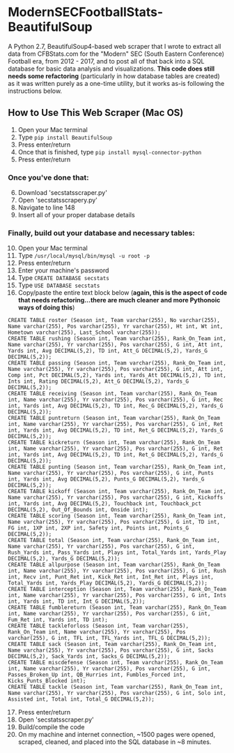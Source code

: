 # ModernSECFootballStats-BeautifulSoup
A Python 2.7, BeautifulSoup4-based web scraper that I wrote to extract all data from CFBStats.com for the "Modern" SEC (South Eastern Conference) Football era, from 2012 - 2017, and to post all of that back into a SQL database for basic data analysis and visualizations. **This code does still needs some refactoring** (particularly in how database tables are created) as it was written purely as a one-time utility, but it works as-is following the instructions below.

## How to Use This Web Scraper (Mac OS)

1) Open your Mac terminal
2) Type `pip install BeautifulSoup`
3) Press enter/return
4) Once that is finished, type `pip install mysql-connector-python`
5) Press enter/return

### Once you've done that:

6) Download 'secstatsscraper.py'
7) Open 'secstatsscrapery.py'
8) Navigate to line 148
9) Insert all of your proper database details

### Finally, build out your database and necessary tables:

10) Open your Mac terminal
11) Type `/usr/local/mysql/bin/mysql -u root -p`
12) Press enter/return
13) Enter your machine's password
14) Type `CREATE DATABASE secstats`
15) Type `USE DATABASE secstats`
16) Copy/paste the entire text block below (**again, this is the aspect of code that needs refactoring...there are much cleaner and more Pythonoic ways of doing this**)

```
CREATE TABLE roster (Season int, Team varchar(255), No varchar(255), Name varchar(255), Pos varchar(255), Yr varchar(255), Ht int, Wt int, Hometown varchar(255), Last_School varchar(255));
CREATE TABLE rushing (Season int, Team varchar(255), Rank_On_Team int, Name varchar(255), Yr varchar(255), Pos varchar(255), G int, Att int, Yards int, Avg DECIMAL(5,2), TD int, Att_G DECIMAL(5,2), Yards_G DECIMAL(5,2));
CREATE TABLE passing (Season int, Team varchar(255), Rank_On_Team int, Name varchar(255), Yr varchar(255), Pos varchar(255), G int, Att int, Comp int, Pct DECIMAL(5,2), Yards int, Yards_Att DECIMAL(5,2), TD int, Ints int, Rating DECIMAL(5,2), Att_G DECIMAL(5,2), Yards_G DECIMAL(5,2));
CREATE TABLE receiving (Season int, Team varchar(255), Rank_On_Team int, Name varchar(255), Yr varchar(255), Pos varchar(255), G int, Rec int, Yards int, Avg DECIMAL(5,2), TD int, Rec_G DECIMAL(5,2), Yards_G DECIMAL(5,2));
CREATE TABLE puntreturn (Season int, Team varchar(255), Rank_On_Team int, Name varchar(255), Yr varchar(255), Pos varchar(255), G int, Ret int, Yards int, Avg DECIMAL(5,2), TD int, Ret_G DECIMAL(5,2), Yards_G DECIMAL(5,2));
CREATE TABLE kickreturn (Season int, Team varchar(255), Rank_On_Team int, Name varchar(255), Yr varchar(255), Pos varchar(255), G int, Ret int, Yards int, Avg DECIMAL(5,2), TD int, Ret_G DECIMAL(5,2), Yards_G DECIMAL(5,2));
CREATE TABLE punting (Season int, Team varchar(255), Rank_On_Team int, Name varchar(255), Yr varchar(255), Pos varchar(255), G int, Punts int, Yards int, Avg DECIMAL(5,2), Punts_G DECIMAL(5,2), Yards_G DECIMAL(5,2));
CREATE TABLE kickoff (Season int, Team varchar(255), Rank_On_Team int, Name varchar(255), Yr varchar(255), Pos varchar(255), G int, Kickoffs int, Yards int, Avg DECIMAL(5,2), Touchback int, Touchback_pct DECIMAL(5,2), Out_Of_Bounds int, Onside int);
CREATE TABLE scoring (Season int, Team varchar(255), Rank_On_Team int, Name varchar(255), Yr varchar(255), Pos varchar(255), G int, TD int, FG int, 1XP int, 2XP int, Safety int, Points int, Points_G DECIMAL(5,2));
CREATE TABLE total (Season int, Team varchar(255), Rank_On_Team int, Name varchar(255), Yr varchar(255), Pos varchar(255), G int, Rush_Yards int, Pass_Yards int, Plays int, Total_Yards int, Yards_Play DECIMAL(5,2), Yards_G DECIMAL(5,2));
CREATE TABLE allpurpose (Season int, Team varchar(255), Rank_On_Team int, Name varchar(255), Yr varchar(255), Pos varchar(255), G int, Rush int, Recv int, Punt_Ret int, Kick_Ret int, Int_Ret int, Plays int, Total_Yards int, Yards_Play DECIMAL(5,2), Yards_G DECIMAL(5,2));
CREATE TABLE interception (Season int, Team varchar(255), Rank_On_Team int, Name varchar(255), Yr varchar(255), Pos varchar(255), G int, Ints int, Yards int, TD int, Int_G DECIMAL(5,2));
CREATE TABLE fumblereturn (Season int, Team varchar(255), Rank_On_Team int, Name varchar(255), Yr varchar(255), Pos varchar(255), G int, Fum_Ret int, Yards int, TD int);
CREATE TABLE tackleforloss (Season int, Team varchar(255), Rank_On_Team int, Name varchar(255), Yr varchar(255), Pos varchar(255), G int, TFL int, TFL_Yards int, TFL_G DECIMAL(5,2));
CREATE TABLE sack (Season int, Team varchar(255), Rank_On_Team int, Name varchar(255), Yr varchar(255), Pos varchar(255), G int, Sacks DECIMAL(5,2), Sack_Yards int, Sacks_G DECIMAL(5,2));
CREATE TABLE miscdefense (Season int, Team varchar(255), Rank_On_Team int, Name varchar(255), Yr varchar(255), Pos varchar(255), G int, Passes_Broken_Up int, QB_Hurries int, Fumbles_Forced int, Kicks_Punts_Blocked int);
CREATE TABLE tackle (Season int, Team varchar(255), Rank_On_Team int, Name varchar(255), Yr varchar(255), Pos varchar(255), G int, Solo int, Assisted int, Total int, Total_G DECIMAL(5,2));
```
17) Press enter/return
18) Open 'secstatsscraper.py'
19) Build/compile the code
20) On my machine and internet connection, ~1500 pages were opened, scraped, cleaned, and placed into the SQL database in ~8 minutes.
